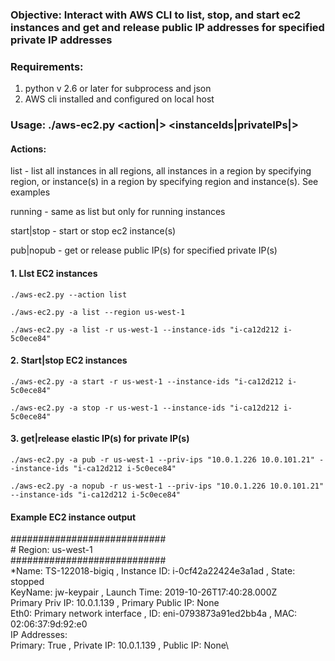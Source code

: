 ### Objective: Interact with AWS CLI to list, stop, and start ec2 instances and get and release public IP addresses for specified private IP addresses
###
### Requirements: 
1. python v 2.6 or later for subprocess and json
2. AWS cli installed and configured on local host
### 
### Usage: ./aws-ec2.py <action|> <instanceIds|privateIPs|>
#### Actions:

  list - list all instances in all regions, all instances in a region by specifying region, or instance(s) in a region by specifying region and instance(s). See examples
  
  running - same as list but only for running instances
  
  start|stop - start or stop ec2 instance(s)
  
  pub|nopub - get or release public IP(s) for specified private IP(s)
	
####  1. LIst EC2 instances
  
    ./aws-ec2.py --action list
  
    ./aws-ec2.py -a list --region us-west-1
           
    ./aws-ec2.py -a list -r us-west-1 --instance-ids "i-ca12d212 i-5c0ece84"

#### 2. Start|stop EC2 instances

    ./aws-ec2.py -a start -r us-west-1 --instance-ids "i-ca12d212 i-5c0ece84"
  
    ./aws-ec2.py -a stop -r us-west-1 --instance-ids "i-ca12d212 i-5c0ece84"

#### 3. get|release elastic IP(s) for private IP(s)

    ./aws-ec2.py -a pub -r us-west-1 --priv-ips "10.0.1.226 10.0.101.21" --instance-ids "i-ca12d212 i-5c0ece84"

    ./aws-ec2.py -a nopub -r us-west-1 --priv-ips "10.0.1.226 10.0.101.21" --instance-ids "i-ca12d212 i-5c0ece84"

#### Example EC2 instance output

\############################\
\# Region: us-west-1\
\############################\
*Name: TS-122018-bigiq , Instance ID: i-0cf42a22424e3a1ad , State: stopped\
KeyName: jw-keypair , Launch Time: 2019-10-26T17:40:28.000Z\
Primary Priv IP: 10.0.1.139 , Primary Public IP: None\
Eth0: Primary network interface , ID: eni-0793873a91ed2bb4a , MAC: 02:06:37:9d:92:e0\
IP Addresses:\
Primary: True , Private IP: 10.0.1.139 , Public IP: None\
	  
